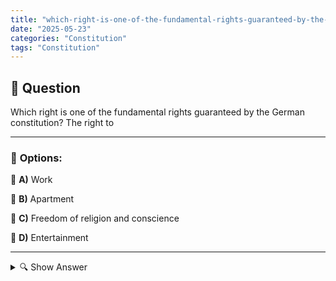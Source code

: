 ```yaml
---
title: "which-right-is-one-of-the-fundamental-rights-guaranteed-by-the-german-constitution-the-right-to"
date: "2025-05-23"
categories: "Constitution"
tags: "Constitution"
---
```


## 📌 **Question**

Which right is one of the fundamental rights guaranteed by the German constitution? The right to



---

### 📝 **Options:**

🔘 **A)** Work

🔘 **B)** Apartment

🔘 **C)** Freedom of religion and conscience

🔘 **D)** Entertainment

---

<details>
  <summary>🔍 Show Answer</summary>

  <p>
💡  <b>Correct Answer:</b>  c
  </p>
  <p>
    📖<b>Explanation:</b>
    
  </p>
</details>
